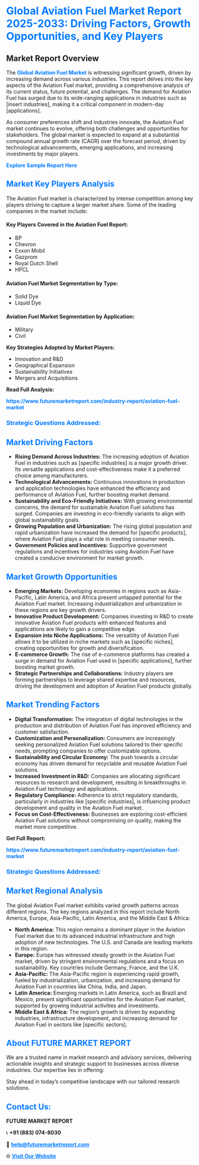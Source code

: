 <h1 style="color: #007BFF;">Global Aviation Fuel Market Report 2025-2033: Driving Factors, Growth Opportunities, and Key Players</h1>

<section id="overview">
<h2>Market Report Overview</h2>
<p>The <a href="https://www.futuremarketreport.com/industry-report/aviation-fuel-market" style="color: #007BFF; text-decoration: none;"><strong>Global Aviation Fuel Market</strong></a> is witnessing significant growth, driven by increasing demand across various industries. This report delves into the key aspects of the Aviation Fuel market, providing a comprehensive analysis of its current status, future potential, and challenges. The demand for Aviation Fuel has surged due to its wide-ranging applications in industries such as [insert industries], making it a critical component in modern-day [applications].</p>
<p>As consumer preferences shift and industries innovate, the Aviation Fuel market continues to evolve, offering both challenges and opportunities for stakeholders. The global market is expected to expand at a substantial compound annual growth rate (CAGR) over the forecast period, driven by technological advancements, emerging applications, and increasing investments by major players.</p>
</section>

<section id="overview">
<p><a href="https://www.futuremarketreport.com/request-sample/reportId=85187" style="color: #007BFF; text-decoration: none;"><strong>Explore Sample Report Here</strong></a></p>
</section>

<section id="key-players">
<h2 style="color: #007BFF;">Market Key Players Analysis</h2>
<p>The Aviation Fuel market is characterized by intense competition among key players striving to capture a larger market share. Some of the leading companies in the market include:</p>
<h4>Key Players Covered in the Aviation Fuel Report:</h4>
<ul><li>BP</li><li>Chevron</li><li>Exxon Mobil</li><li>Gazprom</li><li>Royal Dutch Shell</li><li>HPCL</li></ul>
<h4>Aviation Fuel Market Segmentation by Type:</h4>
<ul><li>Solid Dye</li><li>Liquid Dye</li></ul>

<h4>Aviation Fuel Market Segmentation by Application:</h4>
<ul><li>Military</li><li>Civil</li></ul>
<p><strong>Key Strategies Adopted by Market Players:</strong></p>
<ul>
<li>Innovation and R&D</li>
<li>Geographical Expansion</li>
<li>Sustainability Initiatives</li>
<li>Mergers and Acquisitions</li>
</ul>
</section>

<section>
<p><strong>Read Full Analysis: </strong></p><a href="https://www.futuremarketreport.com/industry-report/aviation-fuel-market" style="color: #007BFF; text-decoration: none;"><strong>https://www.futuremarketreport.com/industry-report/aviation-fuel-market</strong></a>
<h3 style="color: #007BFF;">Strategic Questions Addressed:</h3>
</section>

<section id="driving-factors">
<h2 style="color: #007BFF;">Market Driving Factors</h2>
<ul>
<li><strong>Rising Demand Across Industries:</strong> The increasing adoption of Aviation Fuel in industries such as [specific industries] is a major growth driver. Its versatile applications and cost-effectiveness make it a preferred choice among manufacturers.</li>
<li><strong>Technological Advancements:</strong> Continuous innovations in production and application technologies have enhanced the efficiency and performance of Aviation Fuel, further boosting market demand.</li>
<li><strong>Sustainability and Eco-Friendly Initiatives:</strong> With growing environmental concerns, the demand for sustainable Aviation Fuel solutions has surged. Companies are investing in eco-friendly variants to align with global sustainability goals.</li>
<li><strong>Growing Population and Urbanization:</strong> The rising global population and rapid urbanization have increased the demand for [specific products], where Aviation Fuel plays a vital role in meeting consumer needs.</li>
<li><strong>Government Policies and Incentives:</strong> Supportive government regulations and incentives for industries using Aviation Fuel have created a conducive environment for market growth.</li>
</ul>
</section>

<section id="growth-opportunities">
<h2 style="color: #007BFF;">Market Growth Opportunities</h2>
<ul>
<li><strong>Emerging Markets:</strong> Developing economies in regions such as Asia-Pacific, Latin America, and Africa present untapped potential for the Aviation Fuel market. Increasing industrialization and urbanization in these regions are key growth drivers.</li>
<li><strong>Innovative Product Development:</strong> Companies investing in R&D to create innovative Aviation Fuel products with enhanced features and applications are likely to gain a competitive edge.</li>
<li><strong>Expansion into Niche Applications:</strong> The versatility of Aviation Fuel allows it to be utilized in niche markets such as [specific niches], creating opportunities for growth and diversification.</li>
<li><strong>E-commerce Growth:</strong> The rise of e-commerce platforms has created a surge in demand for Aviation Fuel used in [specific applications], further boosting market growth.</li>
<li><strong>Strategic Partnerships and Collaborations:</strong> Industry players are forming partnerships to leverage shared expertise and resources, driving the development and adoption of Aviation Fuel products globally.</li>
</ul>
</section>

<section id="trending-factors">
<h2 style="color: #007BFF;">Market Trending Factors</h2>
<ul>
<li><strong>Digital Transformation:</strong> The integration of digital technologies in the production and distribution of Aviation Fuel has improved efficiency and customer satisfaction.</li>
<li><strong>Customization and Personalization:</strong> Consumers are increasingly seeking personalized Aviation Fuel solutions tailored to their specific needs, prompting companies to offer customizable options.</li>
<li><strong>Sustainability and Circular Economy:</strong> The push towards a circular economy has driven demand for recyclable and reusable Aviation Fuel solutions.</li>
<li><strong>Increased Investment in R&D:</strong> Companies are allocating significant resources to research and development, resulting in breakthroughs in Aviation Fuel technology and applications.</li>
<li><strong>Regulatory Compliance:</strong> Adherence to strict regulatory standards, particularly in industries like [specific industries], is influencing product development and quality in the Aviation Fuel market.</li>
<li><strong>Focus on Cost-Effectiveness:</strong> Businesses are exploring cost-efficient Aviation Fuel solutions without compromising on quality, making the market more competitive.</li>
</ul>
</section>

<section>
<p><strong>Get Full Report: </strong></p><a href="https://www.futuremarketreport.com/industry-report/aviation-fuel-market" style="color: #007BFF; text-decoration: none;"><strong>https://www.futuremarketreport.com/industry-report/aviation-fuel-market</strong></a>
<h3 style="color: #007BFF;">Strategic Questions Addressed:</h3>
</section>


<section id="regional-analysis">
<h2 style="color: #007BFF;">Market Regional Analysis</h2>
<p>The global Aviation Fuel market exhibits varied growth patterns across different regions. The key regions analyzed in this report include North America, Europe, Asia-Pacific, Latin America, and the Middle East & Africa:</p>
<ul>
<li><strong>North America:</strong> This region remains a dominant player in the Aviation Fuel market due to its advanced industrial infrastructure and high adoption of new technologies. The U.S. and Canada are leading markets in this region.</li>
<li><strong>Europe:</strong> Europe has witnessed steady growth in the Aviation Fuel market, driven by stringent environmental regulations and a focus on sustainability. Key countries include Germany, France, and the U.K.</li>
<li><strong>Asia-Pacific:</strong> The Asia-Pacific region is experiencing rapid growth, fueled by industrialization, urbanization, and increasing demand for Aviation Fuel in countries like China, India, and Japan.</li>
<li><strong>Latin America:</strong> Emerging markets in Latin America, such as Brazil and Mexico, present significant opportunities for the Aviation Fuel market, supported by growing industrial activities and investments.</li>
<li><strong>Middle East & Africa:</strong> The region’s growth is driven by expanding industries, infrastructure development, and increasing demand for Aviation Fuel in sectors like [specific sectors].</li>
</ul>
</section>

<footer>
<h2 style="color: #007BFF;">About FUTURE MARKET REPORT</h2>
<p>We are a trusted name in market research and advisory services, delivering actionable insights and strategic support to businesses across diverse industries. Our expertise lies in offering:</p>

<p>Stay ahead in today’s competitive landscape with our tailored research solutions.</p>

<h2 style="color: #007BFF;">Contact Us:</h2>
<p><strong>FUTURE MARKET REPORT</strong></p>
<p>📞 <strong>+91 (883) 074-8030</strong></p>
<p>📧 <strong><a href="mailto:help@futuremarketreport.com" style="color: #007BFF;">help@futuremarketreport.com</a></strong></p>
<p>🌐 <strong><a href="https://www.futuremarketreport.com/" style="color: #007BFF;">Visit Our Website</a></strong></p>
</footer>